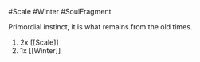 #Scale #Winter #SoulFragment 

Primordial instinct, it is what remains from the old times.

1. 2x [[Scale]]
2. 1x [[Winter]]